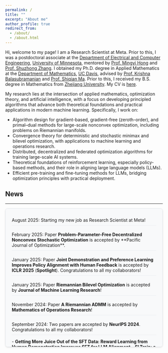 ```yaml
---
permalink: /
title: ""
excerpt: "About me"
author_profile: true
redirect_from: 
  - /about/
  - /about.html
---
```


Hi, welcome to my page! I am a Research Scientist at Meta. Prior to this, I was a postdoctoral associate at the [Department of Electrical and Computer Engineering](https://cse.umn.edu/ece), [University of Minnesota](https://twin-cities.umn.edu/), mentored by [Prof. Mingyi Hong](https://people.ece.umn.edu/~mhong/mingyi.html) and [Prof. Shuzhong Zhang](https://sites.google.com/umn.edu/shuzhong-zhang). I obtained my Ph.D. degree in Applied Mathematics at the [Department of Mathematics](https://math.ucdavis.edu/), [UC Davis](https://www.ucdavis.edu/), advised by [Prof. Krishna Balasubramanian](https://sites.google.com/view/kriznakumar/) and [Prof. Shiqian Ma](https://sqma.rice.edu/). Prior to this, I received my B.S. degree in Mathematics from [Zhejiang University](http://www.zju.edu.cn/english/). My CV is [here](https://JasonJiaxiangLi.github.io/files/CV_Jiaxiang_Li.pdf).

My research lies at the intersection of applied mathematics, optimization theory, and artificial intelligence, with a focus on developing principled algorithms that advance both theoretical foundations and practical applications in modern machine learning. Specifically, I work on:
- Algorithm design for gradient-based, gradient-free (zeroth-order), and primal–dual methods for large-scale nonconvex optimization, including problems on Riemannian manifolds.
- Convergence theory for deterministic and stochastic minimax and bilevel optimization, with applications to machine learning and operations research.
- Distributed, decentralized and federated optimization algorithms for training large-scale AI systems.
- Theoretical foundations of reinforcement learning, especially policy-based methods, and their role in aligning large language models (LLMs).
- Efficient pre-training and fine-tuning methods for LLMs, bridging optimization principles with practical deployment.

## News
------

<div style="height: 400px; overflow-y: auto; border: 1px solid #e1e5e9; padding: 20px; border-radius: 8px; background-color: #f8f9fa; box-shadow: 0 2px 4px rgba(0,0,0,0.1);">
  <ul style="margin: 0; padding-left: 0; list-style: none;">
    
<li style="margin-bottom: 12px; padding: 8px 0; border-bottom: 1px solid #e9ecef;">August 2025: Starting my new job as Research Scientist at Meta!</li>

<li style="margin-bottom: 12px; padding: 8px 0; border-bottom: 1px solid #e9ecef;">February 2025: Paper <strong>Problem-Parameter-Free Decentralized Nonconvex Stochastic Optimization</strong> is accepted by **Pacific Journal of Optimization**.</li>

<li style="margin-bottom: 12px; padding: 8px 0; border-bottom: 1px solid #e9ecef;">January 2025: Paper <strong>Joint Demonstration and Preference Learning Improves Policy Alignment with Human Feedback</strong> is accepted by <strong>ICLR 2025</strong> (<strong>Spotlight</strong>). Congratulations to all my collaborators!</li>

<li style="margin-bottom: 12px; padding: 8px 0; border-bottom: 1px solid #e9ecef;">January 2025: Paper <strong>Riemannian Bilevel Optimization</strong> is accepted by <strong>Journal of Machine Learning Research</strong>!</li>

<li style="margin-bottom: 12px; padding: 8px 0; border-bottom: 1px solid #e9ecef;">November 2024: Paper <strong>A Riemannian ADMM</strong> is accepted by <strong>Mathematics of Operations Research</strong>!</li>

<li style="margin-bottom: 12px; padding: 8px 0; border-bottom: 1px solid #e9ecef;">September 2024: Two papers are accepted by <strong>NeurIPS 2024</strong>. Congratulations to all my collaborators!</li>
  - <strong>Getting More Juice Out of the SFT Data: Reward Learning from Human Demonstration Improves SFT for LLM Alignment</strong>
  - <strong>SLTrain: a sparse plus low-rank approach for parameter and memory efficient pretraining</strong>

<li style="margin-bottom: 12px; padding: 8px 0; border-bottom: 1px solid #e9ecef;">August 2024: I'm very happy to receive the <strong>INFORMS Computing Society Prize</strong>!</li>

<li style="margin-bottom: 12px; padding: 8px 0; border-bottom: 1px solid #e9ecef;">August 2024: Paper <strong>Zeroth-order Riemannian Averaging Stochastic Approximation Algorithms</strong> is accepted by <strong>SIAM Journal on Optimization</strong>!</li>

<li style="margin-bottom: 12px; padding: 8px 0; border-bottom: 1px solid #e9ecef;">July 2024: A new grant <strong>Bi-Level Optimization for Hierarchical Machine Learning Problems: Models, Algorithms and Applications</strong> is awarded from <strong>NSF</strong>. I'm excited to be the co-PI of this project with Prof Hong!</li>

<li style="margin-bottom: 12px; padding: 8px 0; border-bottom: 1px solid #e9ecef;">May 2024: Paper <strong>Revisiting Zeroth-Order Optimization for Memory-Efficient LLM Fine-Tuning: A Benchmark</strong> is accepted by <strong>ICML 2024</strong>. Congratulations to all my collaborators!</li>

</ul>
</div>

<script type="text/javascript" id="clstr_globe" src="//clustrmaps.com/globe.js?d=d2-9GfXbNZ_CT16pVbPIUgTFUp-1XfNBsc7byNJ2bas"></script>
